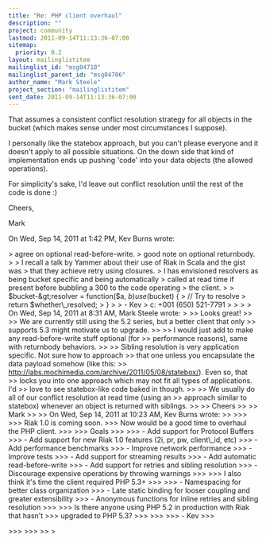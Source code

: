 ```yaml
---
title: "Re: PHP client overhaul"
description: ""
project: community
lastmod: 2011-09-14T11:13:36-07:00
sitemap:
  priority: 0.2
layout: mailinglistitem
mailinglist_id: "msg04710"
mailinglist_parent_id: "msg04706"
author_name: "Mark Steele"
project_section: "mailinglistitem"
sent_date: 2011-09-14T11:13:36-07:00
---
```



That assumes a consistent conflict resolution strategy for all objects in
the bucket (which makes sense under most circumstances I suppose).

I personally like the statebox approach, but you can't please everyone and
it doesn't apply to all possible situations. On the down side that kind of
implementation ends up pushing 'code' into your data objects (the allowed
operations).

For simplicity's sake, I'd leave out conflict resolution until the rest of
the code is done :)

Cheers,

Mark


On Wed, Sep 14, 2011 at 1:42 PM, Kev Burns  wrote:

&gt; agree on optional read-before-write.
&gt; good note on optional returnbody.
&gt;
&gt; I recall a talk by Yammer about their use of Riak in Scala and the gist was
&gt; that they achieve retry using closures.
&gt; I has envisioned resolvers as being bucket specific and being automatically
&gt; called at read time if present before bubbling a 300 to the code operating
&gt; the client.
&gt;
&gt; $bucket-&gt;resolver = function($a, $b) use ($bucket) {
&gt; // Try to resolve
&gt; return $whether\\_resolved;
&gt; }
&gt;
&gt; - Kev
&gt; c: +001 (650) 521-7791
&gt;
&gt;
&gt;
&gt; On Wed, Sep 14, 2011 at 8:31 AM, Mark Steele wrote:
&gt;
&gt;&gt; Looks great!
&gt;&gt;
&gt;&gt; We are currently still using the 5.2 series, but a better client that only
&gt;&gt; supports 5.3 might motivate us to upgrade.
&gt;&gt;
&gt;&gt; I would just add to make any read-before-write stuff optional (for
&gt;&gt; performance reasons), same with returnbody behaviors.
&gt;&gt;
&gt;&gt; Sibling resolution is very application specific. Not sure how to approach
&gt;&gt; that one unless you encapsulate the data payload somehow (like this:
&gt;&gt; http://labs.mochimedia.com/archive/2011/05/08/statebox/). Even so, that
&gt;&gt; locks you into one approach which may not fit all types of applications. I'd
&gt;&gt; love to see statebox-like code baked in though.
&gt;&gt;
&gt;&gt; We usually do all of our conflict resolution at read time (using an
&gt;&gt; approach similar to statebox) whenever an object is returned with siblings.
&gt;&gt;
&gt;&gt; Cheers
&gt;&gt;
&gt;&gt; Mark
&gt;&gt;
&gt;&gt; On Wed, Sep 14, 2011 at 10:23 AM, Kev Burns  wrote:
&gt;&gt;
&gt;&gt;&gt;
&gt;&gt;&gt; Riak 1.0 is coming soon.
&gt;&gt;&gt; Now would be a good time to overhaul the PHP client.
&gt;&gt;&gt;
&gt;&gt;&gt; Goals
&gt;&gt;&gt;
&gt;&gt;&gt; - Add support for Protocol Buffers
&gt;&gt;&gt; - Add support for new Riak 1.0 features (2i, pr, pw, client\\_id, etc)
&gt;&gt;&gt; - Add performance benchmarks
&gt;&gt;&gt; - Improve network performance
&gt;&gt;&gt; - Improve tests
&gt;&gt;&gt; - Add support for streaming results
&gt;&gt;&gt; - Add automatic read-before-write
&gt;&gt;&gt; - Add support for retries and sibling resolution
&gt;&gt;&gt; - Discourage expensive operations by throwing warnings
&gt;&gt;&gt;
&gt;&gt;&gt; I also think it's time the client required PHP 5.3+
&gt;&gt;&gt;
&gt;&gt;&gt; - Namespacing for better class organization
&gt;&gt;&gt; - Late static binding for looser coupling and greater extensibility
&gt;&gt;&gt; - Anonymous functions for inline retries and sibling resolution
&gt;&gt;&gt;
&gt;&gt;&gt; Is there anyone using PHP 5.2 in production with Riak that hasn't
&gt;&gt;&gt; upgraded to PHP 5.3?
&gt;&gt;&gt;
&gt;&gt;&gt;
&gt;&gt;&gt; - Kev
&gt;&gt;&gt;

&gt;&gt;&gt;
&gt;&gt;&gt;
&gt;&gt;
&gt;
